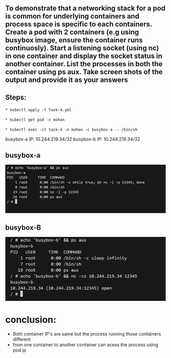 ## To demonstrate that a networking stack for a pod is common for underlying containers and process space is specific to each containers. Create a pod with 2 containers (e.g using busybox image, ensure the container runs continuosly). Start a listening socket (using nc) in one container and display the socket status in another container. List the processes in both the container using ps aux. Take screen shots of the output and provide it as your answers

## Steps:

`* kubectl apply -f Task-4.yml`

`* kubectl get pod -n mohan`

`* kubectl exec -it task-4 -n mohan -c busybox-a -- /bin/sh`

busybox-a IP: 10.244.219.34/32
busybox-b IP: 10.244.219.34/32


## busybox-a
![alt text](image.png)

## busybox-B
![alt text](image-3.png)


# conclusion:

* Both container IP's are same but the process running those containers different
* from one container to another container can acess the process using pod ip
